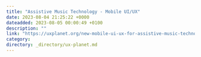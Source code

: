 ```yaml
---
title: "Assistive Music Technology - Mobile UI/UX"
date: 2023-08-04 21:25:22 +0000
dateadded: 2023-08-05 00:00:49 +0100
description: ""
link: "https://uxplanet.org/new-mobile-ui-ux-for-assistive-music-technology-73d7e33347f4?source=rss----819cc2aaeee0---4"
category:
directory: _directory/ux-planet.md
---
```

